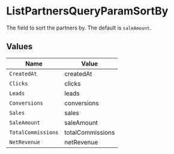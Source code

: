 # ListPartnersQueryParamSortBy

The field to sort the partners by. The default is `saleAmount`.


## Values

| Name               | Value              |
| ------------------ | ------------------ |
| `CreatedAt`        | createdAt          |
| `Clicks`           | clicks             |
| `Leads`            | leads              |
| `Conversions`      | conversions        |
| `Sales`            | sales              |
| `SaleAmount`       | saleAmount         |
| `TotalCommissions` | totalCommissions   |
| `NetRevenue`       | netRevenue         |